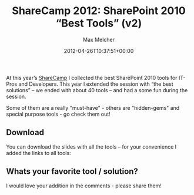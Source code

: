 ﻿---
title: 'ShareCamp 2012: SharePoint 2010 “Best Tools” (v2)'
author: Max Melcher
aliases:
   - "/post/2012-04-26-sharecamp-2012-sharepoint-2010-best-tools-v2/"
2012: "04"
type: post
date: 2012-04-26T10:37:51+00:00
url: /2012/04/sharecamp-2012-sharepoint-2010-best-tools-v2/
aktt_notify_twitter:
  - 'yes'
aktt_tweeted:
  - "1"
yourls_shorturl:
  - http://melcher.it/s/r
categories:
  - SharePoint 2010
  - Tools

---
At this year’s <a href="http://sharecamp.de" target="_blank">ShareCamp</a> I collected the best SharePoint 2010 tools for IT-Pros and Developers. This year I extended the session with “the best solutions” – we ended with about 40 tools – and had a some fun during the session.

Some of them are a really "must-have" - others are "hidden-gems" and special purpose tools - go check them out!

## Download

You can download the slides with all the tools – for your convenience I added the links to all tools:

## Whats your favorite tool / solution?

I would love your addition in the comments - please share them!
